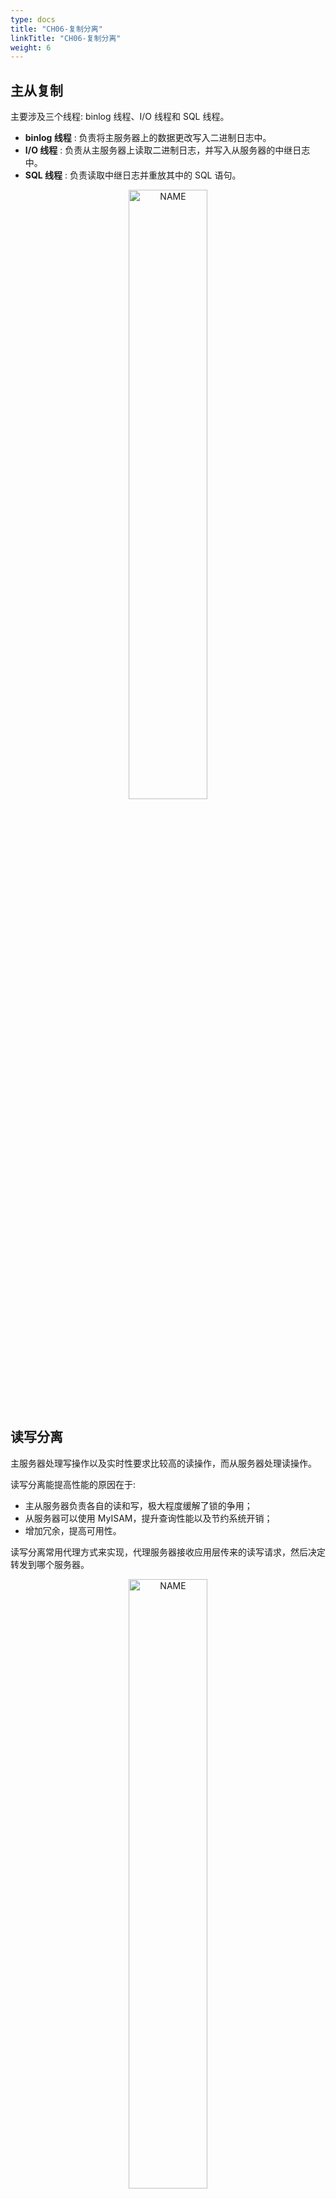 ```yaml
---
type: docs
title: "CH06-复制分离"
linkTitle: "CH06-复制分离"
weight: 6
---
```


<!-- toc -->

## 主从复制

主要涉及三个线程: binlog 线程、I/O 线程和 SQL 线程。

- **binlog 线程** : 负责将主服务器上的数据更改写入二进制日志中。
- **I/O 线程** : 负责从主服务器上读取二进制日志，并写入从服务器的中继日志中。
- **SQL 线程** : 负责读取中继日志并重放其中的 SQL 语句。

<div align="center"> <img src="https://infi-img.oss-cn-hangzhou.aliyuncs.com/img/20210503194809.png" style="display:block;width:50%;" alt="NAME" align=center /> </div>

## 读写分离

主服务器处理写操作以及实时性要求比较高的读操作，而从服务器处理读操作。

读写分离能提高性能的原因在于:

- 主从服务器负责各自的读和写，极大程度缓解了锁的争用；
- 从服务器可以使用 MyISAM，提升查询性能以及节约系统开销；
- 增加冗余，提高可用性。

读写分离常用代理方式来实现，代理服务器接收应用层传来的读写请求，然后决定转发到哪个服务器。

<div align="center"> <img src="https://infi-img.oss-cn-hangzhou.aliyuncs.com/img/20210503194848.png" style="display:block;width:50%;" alt="NAME" align=center /> </div>

